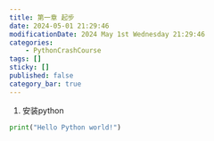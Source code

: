 ```yaml
---
title: 第一章 起步
date: 2024-05-01 21:29:46
modificationDate: 2024 May 1st Wednesday 21:29:46
categories: 
	- PythonCrashCourse
tags: []
sticky: []
published: false
category_bar: true
---
```


1. 安装python


```python
print("Hello Python world!")
```
